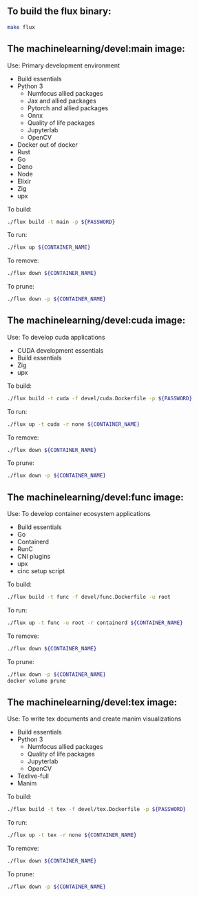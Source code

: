 ## To build the flux binary:

```bash
make flux
```

## The machinelearning/devel:main image:

Use: Primary development environment

- Build essentials
- Python 3
    - Numfocus allied packages
    - Jax and allied packages
    - Pytorch and allied packages
    - Onnx
    - Quality of life packages
    - Jupyterlab
    - OpenCV
- Docker out of docker
- Rust
- Go
- Deno
- Node
- Elixir
- Zig
- upx

To build:

```bash
./flux build -t main -p ${PASSWORD}
```
To run:

```bash
./flux up ${CONTAINER_NAME}
```

To remove:

```bash
./flux down ${CONTAINER_NAME}
```

To prune:

```bash
./flux down -p ${CONTAINER_NAME}
```

## The machinelearning/devel:cuda image:

Use: To develop cuda applications

- CUDA development essentials
- Build essentials
- Zig
- upx

To build:

```bash
./flux build -t cuda -f devel/cuda.Dockerfile -p ${PASSWORD}
```
To run:

```bash
./flux up -t cuda -r none ${CONTAINER_NAME}
```

To remove:

```bash
./flux down ${CONTAINER_NAME}
```

To prune:

```bash
./flux down -p ${CONTAINER_NAME}
```

## The machinelearning/devel:func image:

Use: To develop container ecosystem applications

- Build essentials
- Go
- Containerd
- RunC
- CNI plugins
- upx
- cinc setup script

To build:

```bash
./flux build -t func -f devel/func.Dockerfile -u root
```
To run:

```bash
./flux up -t func -u root -r containerd ${CONTAINER_NAME}
```

To remove:

```bash
./flux down ${CONTAINER_NAME}
```

To prune:

```bash
./flux down -p ${CONTAINER_NAME}
docker volume prune
```

## The machinelearning/devel:tex image:

Use: To write tex documents and create manim visualizations

- Build essentials
- Python 3
    - Numfocus allied packages
    - Quality of life packages
    - Jupyterlab
    - OpenCV
- Texlive-full
- Manim


To build:

```bash
./flux build -t tex -f devel/tex.Dockerfile -p ${PASSWORD}
```
To run:

```bash
./flux up -t tex -r none ${CONTAINER_NAME}
```

To remove:

```bash
./flux down ${CONTAINER_NAME}
```

To prune:

```bash
./flux down -p ${CONTAINER_NAME}
```